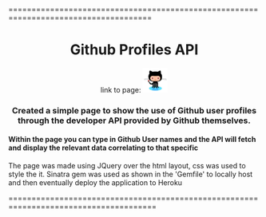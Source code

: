 =====================================================================================
<div align="center"><h1>Github Profiles API</h1>

link to page: <a href=https://salty-mountain-4898.herokuapp.com/>
	<img src="public/img/images.jpeg" width="50"></a><br>

<h3> Created a simple page to show the use of Github user profiles through the 
developer API provided by Github themselves.</h3> </div>

<h4>Within the page you can type in Github User names and the API will fetch and 
display the relevant data correlating to that specific</h4>

<p>The page was made using JQuery over the html layout, css was used to style the it.
Sinatra gem was used as shown in the 'Gemfile' to locally host and then eventually
deploy the application to Heroku</p>



======================================================================================